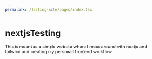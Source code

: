 ```yaml
---
permalink: /testing-site/pages/index.tsx
---
```


# nextjsTesting

This is meant as a simple website where I mess around with nextjs and tailwind and creating my personall frontend workflow
